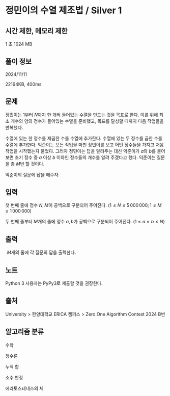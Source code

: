 # 정민이의 수열 제조법 / Silver 1
 
## 시간 제한,	메모리 제한	
1 초	1024 MB	

## 풀이 정보
2024/11/11

22164KB, 400ms

## 문제
정민이는 
$1$부터 
$N$까지 한 개씩 들어있는 수열을 만드는 것을 목표로 한다. 이를 위해 최소 개수의 양의 정수가 들어있는 수열을 준비했고, 목표를 달성할 때까지 다음 작업들을 반복했다.

수열에 있는 한 정수를 제곱한 수를 수열에 추가한다.
수열에 있는 두 정수를 곱한 수를 수열에 추가한다.
익준이는 모든 작업을 마친 정민이를 보고 어떤 정수들을 가지고 처음 작업을 시작했는지 물었다. 그러자 정민이는 답을 알려주는 대신 익준이가 
$a$와 
$b$를 물어보면 초기 정수 중 
$a$ 이상 
$b$ 이하인 정수들의 개수를 알려 주겠다고 했다. 익준이는 질문을 총 
$M$번 할 것이다.

익준이의 질문에 답을 해주자.

## 입력
첫 번째 줄에 정수 
$N,M$이 공백으로 구분되어 주어진다. 
$(1 \le N \le 5\,000\,000;1 \le M \le 1\,000\,000)$ 

두 번째 줄부터 
$M$개의 줄에 정수 
$a,b$가 공백으로 구분되어 주어진다. 
$(1 \le a \le b \le N)$ 

## 출력
 
$M$개의 줄에 각 질문의 답을 출력한다.

## 노트
Python 3 사용자는 PyPy3로 제출할 것을 권장한다.

## 출처
University > 한양대학교 ERICA 캠퍼스 > Zero One Algorithm Contest 2024 B번

## 알고리즘 분류
수학

정수론

누적 합

소수 판정

에라토스테네스의 체
